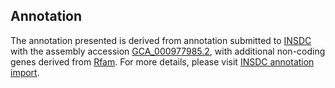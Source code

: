 

Annotation
----------

The annotation presented is derived from annotation submitted to
[INSDC](http://www.insdc.org) with the assembly accession
[GCA\_000977985.2](http://www.ebi.ac.uk/ena/data/view/GCA_000977985.2),
with additional non-coding genes derived from
[Rfam](http://rfam.xfam.org/). For more details, please visit [INSDC
annotation
import](http://ensemblgenomes.org/info/data/insdc_annotation).

